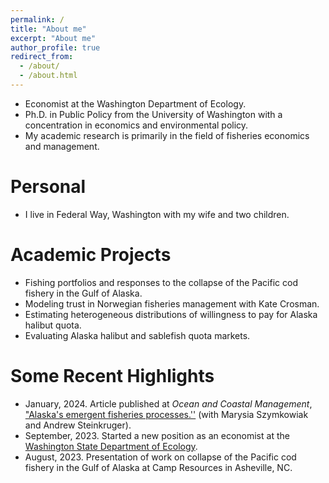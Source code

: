 ```yaml
---
permalink: /
title: "About me"
excerpt: "About me"
author_profile: true
redirect_from: 
  - /about/
  - /about.html
---
```

* Economist at the Washington Department of Ecology.
* Ph.D. in Public Policy from the University of Washington with a concentration in economics and environmental policy.
* My academic research is primarily in the field of fisheries economics and management.

Personal
======
* I live in Federal Way, Washington with my wife and two children. 

Academic Projects
======
* Fishing portfolios and responses to the collapse of the Pacific cod fishery in the Gulf of Alaska.
* Modeling trust in Norwegian fisheries management with Kate Crosman.
* Estimating heterogeneous distributions of willingness to pay for Alaska halibut quota.
* Evaluating Alaska halibut and sablefish quota markets.

Some Recent Highlights
======
* January, 2024. Article published at *Ocean and Coastal Management*, ["Alaska's emergent fisheries processes.''](https://doi.org/10.1016/j.ocecoaman.2023.107004) (with Marysia Szymkowiak and Andrew Steinkruger).
* September, 2023. Started a new position as an economist at the [Washington State Department of Ecology](https://ecology.wa.gov/).
* August, 2023. Presentation of work on collapse of the Pacific cod fishery in the Gulf of Alaska at Camp Resources in Asheville, NC.
